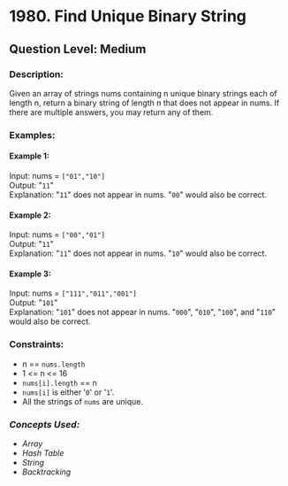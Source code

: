 # 1980. Find Unique Binary String
## Question Level: Medium
### Description:
Given an array of strings nums containing n unique binary strings each of length n, return a binary string of length n that does not appear in nums. If there are multiple answers, you may return any of them.

### Examples:
#### Example 1:

Input: nums = `["01","10"]`  
Output: "`11`"  
Explanation: "`11`" does not appear in nums. "`00`" would also be correct.
#### Example 2:

Input: nums = `["00","01"]`  
Output: "`11`"  
Explanation: "`11`" does not appear in nums. "`10`" would also be correct.
#### Example 3:

Input: nums = `["111","011","001"]`  
Output: "`101`"  
Explanation: "`101`" does not appear in nums. "`000`", "`010`", "`100`", and "`110`" would also be correct.

### Constraints:

- n == `nums.length`
- 1 <= n <= 16
- `nums[i].length` == n
- `nums[i]` is either '`0`' or '`1`'.
- All the strings of `nums` are unique.

### <i>Concepts Used:
- Array
- Hash Table
- String
- Backtracking </i>
